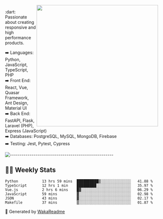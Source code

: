 <img src="https://github-readme-stats.vercel.app/api?username=iguit0&show_icons=true&include_all_commits=true&count_private=true&theme=dracula" min-width="400px" max-width="400px" width="400px" align="right" />

<p align="left"> 
  :dart: Passionate about creating responsive and high performance products.
</p>

<p align="left">
  ➡️ Languages: Python, JavaScript, TypeScript, PHP<br>
  ➡️ Front End: React, Vue, Quasar Framework, Ant Design, Material UI<br>
  ➡️ Back End: FastAPI, Flask, Laravel (PHP), Express (JavaScript)<br>
  ➡️ Databases: PostgreSQL, MySQL, MongoDB, Firebase<br>
  ➡️ Testing: Jest, Pytest, Cypress<br>
</p>

![-----------------------------------------------------](https://raw.githubusercontent.com/andreasbm/readme/master/assets/lines/aqua.png)

## :man_technologist: Weekly Stats
<!--START_SECTION:waka-->

```text
Python           13 hrs 59 mins  ██████████▒░░░░░░░░░░░░░░   41.88 %
TypeScript       12 hrs 1 min    █████████░░░░░░░░░░░░░░░░   35.97 %
Vue.js           2 hrs 6 mins    █▓░░░░░░░░░░░░░░░░░░░░░░░   06.29 %
JavaScript       59 mins         ▓░░░░░░░░░░░░░░░░░░░░░░░░   02.98 %
JSON             43 mins         ▓░░░░░░░░░░░░░░░░░░░░░░░░   02.17 %
Makefile         37 mins         ▒░░░░░░░░░░░░░░░░░░░░░░░░   01.87 %
```

<!--END_SECTION:waka-->

🚀 Generated by [WakaReadme](https://github.com/athul/waka-readme)
